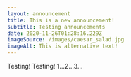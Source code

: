 ```yaml
---
layout: announcement
title: This is a new announcement!
subtitle: Testing announcements
date: 2020-11-26T01:28:16.229Z
imageSource: /images/caesar_salad.jpg
imageAlt: This is alternative text!
---
```

Testing! Testing! 1...2...3...
